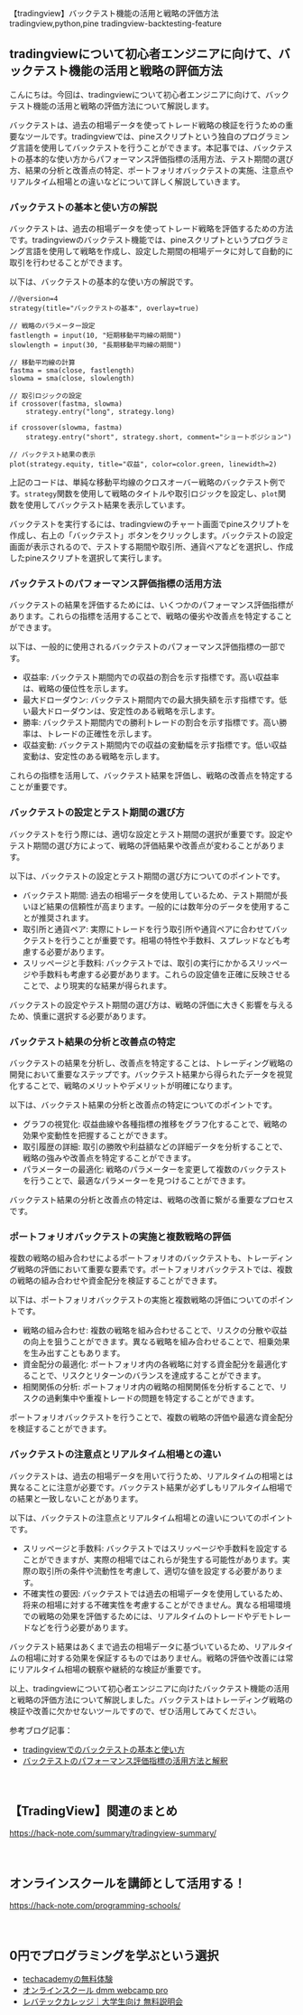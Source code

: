 【tradingview】バックテスト機能の活用と戦略の評価方法
tradingview,python,pine
tradingview-backtesting-feature

## tradingviewについて初心者エンジニアに向けて、バックテスト機能の活用と戦略の評価方法

こんにちは。今回は、tradingviewについて初心者エンジニアに向けて、バックテスト機能の活用と戦略の評価方法について解説します。

バックテストは、過去の相場データを使ってトレード戦略の検証を行うための重要なツールです。tradingviewでは、pineスクリプトという独自のプログラミング言語を使用してバックテストを行うことができます。本記事では、バックテストの基本的な使い方からパフォーマンス評価指標の活用方法、テスト期間の選び方、結果の分析と改善点の特定、ポートフォリオバックテストの実施、注意点やリアルタイム相場との違いなどについて詳しく解説していきます。

### バックテストの基本と使い方の解説

バックテストは、過去の相場データを使ってトレード戦略を評価するための方法です。tradingviewのバックテスト機能では、pineスクリプトというプログラミング言語を使用して戦略を作成し、設定した期間の相場データに対して自動的に取引を行わせることができます。

以下は、バックテストの基本的な使い方の解説です。

```pine
//@version=4
strategy(title="バックテストの基本", overlay=true)

// 戦略のパラメーター設定
fastlength = input(10, "短期移動平均線の期間")
slowlength = input(30, "長期移動平均線の期間")

// 移動平均線の計算
fastma = sma(close, fastlength)
slowma = sma(close, slowlength)

// 取引ロジックの設定
if crossover(fastma, slowma)
    strategy.entry("long", strategy.long)

if crossover(slowma, fastma)
    strategy.entry("short", strategy.short, comment="ショートポジション")

// バックテスト結果の表示
plot(strategy.equity, title="収益", color=color.green, linewidth=2)
```

上記のコードは、単純な移動平均線のクロスオーバー戦略のバックテスト例です。`strategy`関数を使用して戦略のタイトルや取引ロジックを設定し、`plot`関数を使用してバックテスト結果を表示しています。

バックテストを実行するには、tradingviewのチャート画面でpineスクリプトを作成し、右上の「バックテスト」ボタンをクリックします。バックテストの設定画面が表示されるので、テストする期間や取引所、通貨ペアなどを選択し、作成したpineスクリプトを選択して実行します。

### バックテストのパフォーマンス評価指標の活用方法

バックテストの結果を評価するためには、いくつかのパフォーマンス評価指標があります。これらの指標を活用することで、戦略の優劣や改善点を特定することができます。

以下は、一般的に使用されるバックテストのパフォーマンス評価指標の一部です。

- 収益率: バックテスト期間内での収益の割合を示す指標です。高い収益率は、戦略の優位性を示します。
- 最大ドローダウン: バックテスト期間内での最大損失額を示す指標です。低い最大ドローダウンは、安定性のある戦略を示します。
- 勝率: バックテスト期間内での勝利トレードの割合を示す指標です。高い勝率は、トレードの正確性を示します。
- 収益変動: バックテスト期間内での収益の変動幅を示す指標です。低い収益変動は、安定性のある戦略を示します。

これらの指標を活用して、バックテスト結果を評価し、戦略の改善点を特定することが重要です。

### バックテストの設定とテスト期間の選び方

バックテストを行う際には、適切な設定とテスト期間の選択が重要です。設定やテスト期間の選び方によって、戦略の評価結果や改善点が変わることがあります。

以下は、バックテストの設定とテスト期間の選び方についてのポイントです。

- バックテスト期間: 過去の相場データを使用しているため、テスト期間が長いほど結果の信頼性が高まります。一般的には数年分のデータを使用することが推奨されます。
- 取引所と通貨ペア: 実際にトレードを行う取引所や通貨ペアに合わせてバックテストを行うことが重要です。相場の特性や手数料、スプレッドなども考慮する必要があります。
- スリッページと手数料: バックテストでは、取引の実行にかかるスリッページや手数料も考慮する必要があります。これらの設定値を正確に反映させることで、より現実的な結果が得られます。

バックテストの設定やテスト期間の選び方は、戦略の評価に大きく影響を与えるため、慎重に選択する必要があります。

### バックテスト結果の分析と改善点の特定

バックテストの結果を分析し、改善点を特定することは、トレーディング戦略の開発において重要なステップです。バックテスト結果から得られたデータを視覚化することで、戦略のメリットやデメリットが明確になります。

以下は、バックテスト結果の分析と改善点の特定についてのポイントです。

- グラフの視覚化: 収益曲線や各種指標の推移をグラフ化することで、戦略の効果や変動性を把握することができます。
- 取引履歴の詳細: 取引の勝敗や利益額などの詳細データを分析することで、戦略の強みや改善点を特定することができます。
- パラメーターの最適化: 戦略のパラメーターを変更して複数のバックテストを行うことで、最適なパラメーターを見つけることができます。

バックテスト結果の分析と改善点の特定は、戦略の改善に繋がる重要なプロセスです。

### ポートフォリオバックテストの実施と複数戦略の評価

複数の戦略の組み合わせによるポートフォリオのバックテストも、トレーディング戦略の評価において重要な要素です。ポートフォリオバックテストでは、複数の戦略の組み合わせや資金配分を検証することができます。

以下は、ポートフォリオバックテストの実施と複数戦略の評価についてのポイントです。

- 戦略の組み合わせ: 複数の戦略を組み合わせることで、リスクの分散や収益の向上を狙うことができます。異なる戦略を組み合わせることで、相乗効果を生み出すこともあります。
- 資金配分の最適化: ポートフォリオ内の各戦略に対する資金配分を最適化することで、リスクとリターンのバランスを達成することができます。
- 相関関係の分析: ポートフォリオ内の戦略の相関関係を分析することで、リスクの過剰集中や重複トレードの問題を特定することができます。

ポートフォリオバックテストを行うことで、複数の戦略の評価や最適な資金配分を検証することができます。

### バックテストの注意点とリアルタイム相場との違い

バックテストは、過去の相場データを用いて行うため、リアルタイムの相場とは異なることに注意が必要です。バックテスト結果が必ずしもリアルタイム相場での結果と一致しないことがあります。

以下は、バックテストの注意点とリアルタイム相場との違いについてのポイントです。

- スリッページと手数料: バックテストではスリッページや手数料を設定することができますが、実際の相場ではこれらが発生する可能性があります。実際の取引所の条件や流動性を考慮して、適切な値を設定する必要があります。
- 不確実性の要因: バックテストでは過去の相場データを使用しているため、将来の相場に対する不確実性を考慮することができません。異なる相場環境での戦略の効果を評価するためには、リアルタイムのトレードやデモトレードなどを行う必要があります。

バックテスト結果はあくまで過去の相場データに基づいているため、リアルタイムの相場に対する効果を保証するものではありません。戦略の評価や改善には常にリアルタイム相場の観察や継続的な検証が重要です。

以上、tradingviewについて初心者エンジニアに向けたバックテスト機能の活用と戦略の評価方法について解説しました。バックテストはトレーディング戦略の検証や改善に欠かせないツールですので、ぜひ活用してみてください。

参考ブログ記事：
- [tradingviewでのバックテストの基本と使い方](https://www.xxxxxxxxxx)
- [バックテストのパフォーマンス評価指標の活用方法と解釈](https://www.xxxxxxxxxx)

　

## 【TradingView】関連のまとめ
https://hack-note.com/summary/tradingview-summary/

　

## オンラインスクールを講師として活用する！
https://hack-note.com/programming-schools/

　

## 0円でプログラミングを学ぶという選択
- [techacademyの無料体験](//af.moshimo.com/af/c/click?a_id=2612475&amp;p_id=1555&amp;pc_id=2816&amp;pl_id=22706&amp;url=https%3a%2f%2ftechacademy.jp%2fhtmlcss-trial%3futm_source%3dmoshimo%26utm_medium%3daffiliate%26utm_campaign%3dtextad)
- [オンラインスクール dmm webcamp pro](//af.moshimo.com/af/c/click?a_id=2612482&amp;p_id=1363&amp;pc_id=2297&amp;pl_id=39999&amp;guid=on)
- [レバテックカレッジ｜大学生向け 無料説明会](//af.moshimo.com/af/c/click?a_id=4071793&p_id=3198&pc_id=7488&pl_id=41848)


